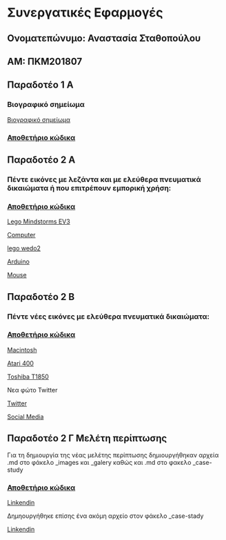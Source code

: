# Συνεργατικές Εφαρμογές

## Ονοματεπώνυμο: Αναστασία Σταθοπούλου

## ΑΜ: ΠΚΜ201807

## Παραδοτέο 1 A

### Βιογραφικό σημείωμα

[Βιογραφικό σημείωμα](https://c18stat.github.io/online-cv/)

### [Αποθετήριο κώδικα](https://github.com/c18stat/online-cv)

## Παραδοτέο 2 A

### Πέντε εικόνες με λεζάντα και με ελεύθερα πνευματικά δικαιώματα ή που επιτρέπουν εμπορική χρήση:


### [Αποθετήριο κώδικα](https://github.com/c18stat/gr/tree/gh-pages/_gallery)


[Lego Mindstorms EV3](https://github.com/c18stat/gr/blob/gh-pages/_gallery/11.md)

[Computer](https://github.com/c18stat/gr/blob/gh-pages/_gallery/computer.md)

[lego wedo2](https://github.com/c18stat/gr/blob/gh-pages/_gallery/2.md)

[Arduino](https://github.com/c18stat/gr/blob/gh-pages/_gallery/3.md)

[Mouse](https://github.com/c18stat/gr/blob/gh-pages/_gallery/mouse.md)

## Παραδοτέο 2 B

### Πέντε νέες εικόνες με ελεύθερα πνευματικά δικαιώματα:

### [Αποθετήριο κώδικα](https://github.com/c18stat/gr/tree/gh-pages/_gallery)


[Macintosh](https://github.com/c18stat/gr/blob/gh-pages/_gallery/macintosh.md)

[Atari 400](https://github.com/c18stat/gr/blob/gh-pages/_gallery/Atari-400.md)

[Toshiba T1850](https://github.com/c18stat/gr/blob/gh-pages/_gallery/Toshiba%20T1850.md)

Νεα φώτο Twitter

[Twitter](https://github.com/c18stat/gr/blob/gh-pages/_gallery/twitter.md)

[Social Media](https://github.com/c18stat/gr/blob/gh-pages/_gallery/social%20media.md)

## Παραδοτέο 2 Γ Μελέτη περίπτωσης

Για τη δημιουργία της νέας μελέτης περίπτωσης δημιουργήθηκαν αρχεία .md στο φάκελο _images και _galery καθώς και .md στο φακελο _case-study

### [Αποθετήριο κώδικα](https://github.com/c18stat/gr)

[Linkendin](https://github.com/c18stat/gr/blob/gh-pages/_case-study/cs-Linkendin.md)

Δημηουργήθηκε επίσης ένα ακόμη αρχείο στον φάκελο _case-stady

[Linkendin](https://github.com/c18stat/gr/blob/gh-pages/_case-study/Linkendin.md)


